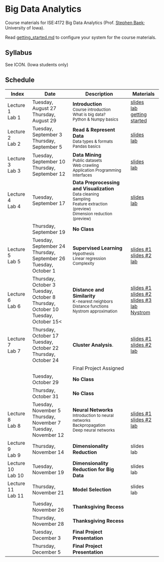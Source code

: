 # Big Data Analytics
Course materials for ISE:4172 Big Data Analytics (Prof. [Stephen Baek](http://www.stephenbaek.com); University of Iowa).

Read [getting_started.md](getting_started.md) to configure your system for the course materials.

## Syllabus
See ICON. (Iowa students only)

## Schedule
| **Index**       | **Date**           | **Description**           | **Materials**     |
|-----------------|--------------------|---------------------------|-------------------|
| Lecture 1<br>Lab 1 | Tuesday, August 27<br>Thursday, August 29 | **Introduction**<br><sub>Course introduction<br>What is big data?<br>Python & Numpy basics</sub>  | [slides][slide1]<br>[lab][lab1]<br>[getting started](getting_started.md) |
| Lecture 2<br>Lab 2 | Tuesday, September 3<br>Thursday, September 5 | **Read & Represent Data**<br><sub>Data types & formats<br>Pandas basics</sub> | [slides][slide2]<br>[lab][lab2] |
| Lecture 3<br>Lab 3 | Tuesday, September 10<br>Thursday, September 12 | **Data Mining**<br><sub>Public datasets<br>Web crawling<br>Application Programming Interfaces</sub> | [slides][slide3]<br>[lab][lab3] |
| Lecture 4<br>Lab 4 | Tuesday, September 17 | **Data Preprocessing and Visualization**<br><sub>Data cleaning<br>Sampling<br>Feature extraction (preview)<br>Dimension reduction (preview)</sub> | [slides][slide4]<br>[lab][lab4] |
|                    | Thursday, September 19 | **No Class**<br> |   |
| Lecture 5<br>Lab 5 | Tuesday, September 24<br>Thursday, September 26<br>Tuesday, October 1 | **Supervised Learning**<br><sub>Hypothesis<br>Linear regression<br>Complexity</sub> | [slides #1][slide5-1]<br>[slides #2][slide5-2]<br>[lab][lab5] |
| Lecture 6<br>Lab 6 | Thursday, October 3<br>Tuesday, October 8<br>Thursday, October 10<br>Tuesday, October 15<  | **Distance and Similarity**<br><sub>K-nearest neighbors<br>Distance functions<br>Nystrom approximation</sub> | [slides #1][slide6-1]<br>[slides #2][slide6-2]<br>[slides #3][slide6-3]<br>[lab][lab6]<br>[Nystrom][lab6-3] |
| Lecture 7<br>Lab 7 | Thursday, October 17<br>Tuesday, October 22<br>Thursday, October 24 | **Cluster Analysis**.<br><sub></sub> | [slides #1][slide7-1]<br>[slides #2][slide7-2]<br>[lab][lab7] |
|                    |                     | Final Project Assigned                |               |
|                    | Tuesday, October 29 | **No Class**<br> |  |
|                    | Thursday, October 31 | **No Class**<br> |  |
| Lecture 8<br>Lab 8 | Tuesday, November 5<br>Thursday, November 7<br>Tuesday, November 12 | **Neural Networks**<br><sub>Introduction to neural networks<br>Backpropagation<br>Deep neural networks</sub> | [slides #1][slide8-1]<br>[slides #2][slide8-2]<br>[lab][lab8] |
| Lecture 9<br>Lab 9 | Thursday, November 14 | **Dimensionality Reduction**<br><sub></sub> | slides<br>lab |
| Lecture 10<br>Lab 10 | Tuesday, November 19 | **Dimensionality Reduction for Big Data**<br><sub></sub> | slides<br>lab |
| Lecture 11<br>Lab 11 | Thursday, November 21 | **Model Selection**<br><sub></sub> | slides<br>lab |
|                    | Tuesday, November 26 | **Thanksgiving Recess**<br> |  |
|                    | Thursday, November 28 | **Thanksgiving Recess**<br> |  |
|                    | Tuesday, December 3 | **Final Project Presentation**<br> |  |
|                    | Thursday, December 5 | **Final Project Presentation**<br> |  |

<!--| Lecture 7<br>Lab 7 |  | **Market Basket Analysis**<br><sub></sub> | slides<br>lab |-->




[slide1]: https://docs.google.com/presentation/d/1SfyD_368Fi3-jp_1K0jcruSszwG55srlr9BtGz3A2OI/edit?usp=sharing
[slide2]: https://docs.google.com/presentation/d/17HzZmXP-xWtvgPrPOptM-AEKFnGaUJSzmEiJjz784_c/edit?usp=sharing
[slide3]: https://docs.google.com/presentation/d/13A1hZwC3uXRYgGsWtFgeFVnql_Li_dgMaOJ2WXDj6t0/edit?usp=sharing
[slide4]: https://docs.google.com/presentation/d/1ZlB6RmeJhJCugo0G3KnQFrIW_HNevgQgNR3HgwHa144/edit?usp=sharing
[slide5-1]: https://docs.google.com/presentation/d/1lITsifhDDPl-0adEgj9ATllTYIT1heydzcoewNvURA8/edit?usp=sharing
[slide5-2]: https://docs.google.com/presentation/d/14Xe7Ytn9NDohIUgp9OfWujRlo9Rq_SrseFnwSGJUouM/edit?usp=sharing
[slide6-1]: https://docs.google.com/presentation/d/1A3-7-QStxauVxAGKTYfw7LN3rBHc12kLiCWNlSMzNuk/edit?usp=sharing
[slide6-2]: https://docs.google.com/presentation/d/149sFpxqhKDFvCTgFWUN-7NouW1f16xgij1yowhpGt74/edit?usp=sharing
[slide6-3]: https://docs.google.com/presentation/d/1rPfl8ZCjSRNOt0jmfWaXIwIWsqz6xoZWCTVSYCWfj2Y/edit?usp=sharing
[slide7-1]: https://docs.google.com/presentation/d/1A_2DZATH3jLqYyFyKlg6FXtC3XQQj-roOTiLL7OEJbQ/edit?usp=sharing
[slide7-2]: https://docs.google.com/presentation/d/17rMCXZ2_mYx_Ada-U4avGLPxCXopqxRrrBJ2rppB8nE/edit?usp=sharing
[slide8-1]: https://docs.google.com/presentation/d/1hfdvNy619utKbU5SozwhuIfvKLH0Pu7yFu7VhBwFpss/edit?usp=sharing
[slide8-2]: https://docs.google.com/presentation/d/1BT3s_xM3AMDl3O2Bgc-PGya0aUmRgCZC8aiZqi32lc4/edit?usp=sharing

[lab1]: https://colab.research.google.com/github/stephenbaek/bigdata/blob/master/in-class-assignments/ica01/hello_world.ipynb
[lab2]: https://colab.research.google.com/github/stephenbaek/bigdata/blob/master/in-class-assignments/ica02/How_to_Read_and_Represent_Data.ipynb
[lab3]: https://colab.research.google.com/github/stephenbaek/bigdata/blob/master/in-class-assignments/ica03/Data_Mining.ipynb
[lab4]: https://colab.research.google.com/github/stephenbaek/bigdata/blob/master/in-class-assignments/ica04/Data_Preprocessing_and_Visualization.ipynb
[lab5]: https://colab.research.google.com/github/stephenbaek/bigdata/blob/master/in-class-assignments/ica05/Supervised_Learning.ipynb
[lab6]: https://colab.research.google.com/github/stephenbaek/bigdata/blob/master/in-class-assignments/ica06/Distance_and_Similarity.ipynb
[lab6-3]: https://colab.research.google.com/github/stephenbaek/bigdata/blob/master/in-class-assignments/ica06/Nystrom_Base.ipynb
[lab7]: https://colab.research.google.com/github/stephenbaek/bigdata/blob/master/in-class-assignments/ica07/Cluster_Analysis.ipynb
[lab8]: https://colab.research.google.com/github/stephenbaek/bigdata/blob/master/in-class-assignments/ica08/Neural_Networks.ipynb
